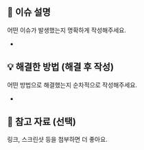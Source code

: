 ## 📝 이슈 설명

어떤 이슈가 발생했는지 명확하게 작성해주세요.

* 

## 💡 해결한 방법 (해결 후 작성)

어떤 방법으로 해결했는지 순차적으로 작성해주세요.

*

## 📎 참고 자료 (선택)
링크, 스크린샷 등을 첨부하면 더 좋아요.
